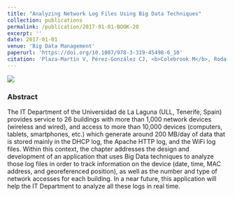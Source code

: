 ```yaml
---
title: "Analyzing Network Log Files Using Big Data Techniques"
collection: publications
permalink: /publication/2017-01-01-BOOK-20
excerpt: ''
date: 2017-01-01
venue: 'Big Data Management'
paperurl: 'https://doi.org/10.1007/978-3-319-45498-6_10'
citation: 'Plaza-Martín V, Pérez-González CJ, <b>Colebrook M</b>, Roda-García JL, González-Dos-Santos T, González-González JC. &quot;Analyzing Network Log Files Using Big Data Techniques&quot;.  In: García Márquez F., Lev B. (eds) <i>Big Data Management</i>. Springer, Cham. Print ISBN: 978-3-319-45497-9, Online ISBN: 978-3-319-45498-6 (2017)' #'Your Name, You. (2015). &quot;Paper Title Number 3.&quot; <i>Journal 1</i>. 1(3). [<a href="http://riull.ull.es/xmlui/handle/915/25783">Preprint</a>]'
---
```

<img src="https://media.springernature.com/w306/springer-static/cover/book/978-3-319-45498-6.jpg">

### Abstract
The IT Department of the Universidad de La Laguna (ULL, Tenerife, Spain) provides service to 26 buildings with more than 1,000 network devices (wireless and wired), and access to more than 10,000 devices (computers, tablets, smartphones, etc.) which generate around 200 MB/day of data that is stored mainly in the DHCP log, the Apache HTTP log, and the WiFi log files. Within this context, the chapter addresses the design and development of an application that uses Big Data techniques to analyze those log files in order to track information on the device (date, time, MAC address, and georeferenced position), as well as the number and type of network accesses for each building. In a near future, this application will help the IT Department to analyze all these logs in real time.